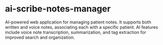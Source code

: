# ai-scribe-notes-manager
 AI-powered web application for managing patient notes. It supports both written and voice notes, associating each with a specific patient. AI features include voice note transcription, summarization, and tag extraction for improved search and organization.

